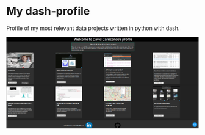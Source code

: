 # My dash-profile

Profile of my most relevant data projects written in python with dash.
&nbsp;
&nbsp;


 <img alt='My profile' src='src/assets/profile_image.png'>
